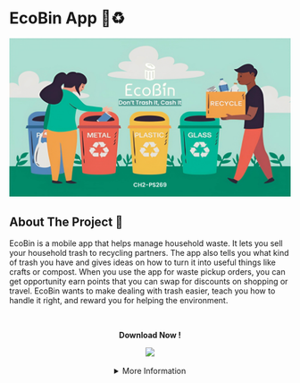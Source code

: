 # EcoBin App 📱♻️ 

<p align="center">
  <img src="https://raw.githubusercontent.com/Ecobin-Capstone/.github/main/profile/EcoBin Cover.png">
</p>

## About The Project 💬

EcoBin is a mobile app that helps manage household waste. It lets you sell your household trash to recycling partners. The app also tells you what kind of trash you have and gives ideas on how to turn it into useful things like crafts or compost. When you use the app for waste pickup orders, you can get opportunity earn points that you can swap for discounts on shopping or travel. EcoBin wants to make dealing with trash easier, teach you how to handle it right, and reward you for helping the environment.

<br />

<p align="center">
  <b>Download Now !</b>
</p>
<p align="center">
  <a href="https://drive.google.com/file/d/1LQIbH_2R97gF9RHcn1iZ_wrqLKiZJ6nn/view?usp=drive_link"><img src="https://img.shields.io/badge/Android-3DDC84?style=for-the-badge&logo=android&logoColor=white" /></a>
</p>

<details>
<summary align="center">More Information</summary>

## Team Members 👨‍👧‍👦
<b>Team ID : CH2-PS269</b>
  
| Name                        | Student ID  | Path                | University                                           | GitHub | LinkedIn |
| --------------------------- | ----------- | ------------------- | ---------------------------------------------------- | ------ | -------- |
| Felicia Pangestu            | M505BSX0052 | Machine Learning    | Institut Sains dan Teknologi Terpadu Surabaya        | [![GitHub](https://img.shields.io/badge/GitHub-100000?style=for-the-badge&logo=github&logoColor=white)](https://github.com/equerlyn)       | [![LinkedIn](https://img.shields.io/badge/LinkedIn-0077B5?style=for-the-badge&logo=linkedin&logoColor=white)](https://www.linkedin.com/in/felicia-pangestu-764905226/) |
| Kenny                       | M505BSY0140 | Machine Learning    | Institut Sains dan Teknologi Terpadu Surabaya        | [![GitHub](https://img.shields.io/badge/GitHub-100000?style=for-the-badge&logo=github&logoColor=white)](https://github.com/Kosmasu)       | [![LinkedIn](https://img.shields.io/badge/LinkedIn-0077B5?style=for-the-badge&logo=linkedin&logoColor=white)](https://www.linkedin.com/in/kennylink) |
| Muhamad Ridwan Suryadi      | M180BSY1290  | Machine Learning    | Universitas Airlangga                                  | [![GitHub](https://img.shields.io/badge/GitHub-100000?style=for-the-badge&logo=github&logoColor=white)](https://github.com/rdwn354)       | [![LinkedIn](https://img.shields.io/badge/LinkedIn-0077B5?style=for-the-badge&logo=linkedin&logoColor=white)](https://www.linkedin.com/in/muhamad-ridwan-suryadi/) |
| Dzaru Rizky Fathan Fortuna  | C296BSY4181 | Cloud Computing     | Universitas Pembangunan Nasional Veteran Jawa Timur  | [![GitHub](https://img.shields.io/badge/GitHub-100000?style=for-the-badge&logo=github&logoColor=white)](https://github.com/dzarurizkyy)       |  [![LinkedIn](https://img.shields.io/badge/LinkedIn-0077B5?style=for-the-badge&logo=linkedin&logoColor=white)](https://www.linkedin.com/in/dzarurizky) |                  
| Audrey Carissa Ngantung     | C012BSX4380 | Cloud Computing     | Universitas Telkom                                   | [![GitHub](https://img.shields.io/badge/GitHub-100000?style=for-the-badge&logo=github&logoColor=white)](https://github.com/APinguist)      | [![LinkedIn](https://img.shields.io/badge/LinkedIn-0077B5?style=for-the-badge&logo=linkedin&logoColor=white)](https://www.linkedin.com/in/audrey-carissa-ngantung-2435a8118) | 
| Lingga Dian Lestari         | A505BSX1958 | Android Development | Institut Sains dan Teknologi Terpadu Surabaya        | [![GitHub](https://img.shields.io/badge/GitHub-100000?style=for-the-badge&logo=github&logoColor=white)](https://github.com/lingga24)      | [![LinkedIn](https://img.shields.io/badge/LinkedIn-0077B5?style=for-the-badge&logo=linkedin&logoColor=white)](https://www.linkedin.com/in/linggadl) | 

## Resources 🗃️
- Machine Learning Repository : [EcoBin-Machine-Learning](https://github.com/Ecobin-Capstone/ecobin-waste-classifier) | [EcoBin-Machine-Learning-Flask](https://github.com/Ecobin-Capstone/ecobin-model-api)
- Cloud Computing Repository : [EcoBin-Cloud](https://github.com/Ecobin-Capstone/EcoBin-Backend)
- Mobile Development Repository : [EcoBin-Android](https://github.com/Ecobin-Capstone/EcoBinMD)

## Technology 👨‍💻
![TensorFlow](https://img.shields.io/badge/TensorFlow-%23FF6F00.svg?style=flat&logo=TensorFlow&logoColor=white) ![Flask](https://img.shields.io/badge/flask-%23000.svg?style=flat&logo=flask&logoColor=white) ![Express.js](https://img.shields.io/badge/express.js-%23404d59.svg?style=flat&logo=express&logoColor=%2361DAFB) ![Google Cloud](https://img.shields.io/badge/GoogleCloud-%234285F4.svg?style=flat&logo=google-cloud&logoColor=white) ![Kotlin](https://img.shields.io/badge/kotlin-%237F52FF.svg?style=flat&logo=kotlin&logoColor=white) ![Figma](https://img.shields.io/badge/figma-%23F24E1E.svg?style=flat&logo=figma&logoColor=white)
</details>
